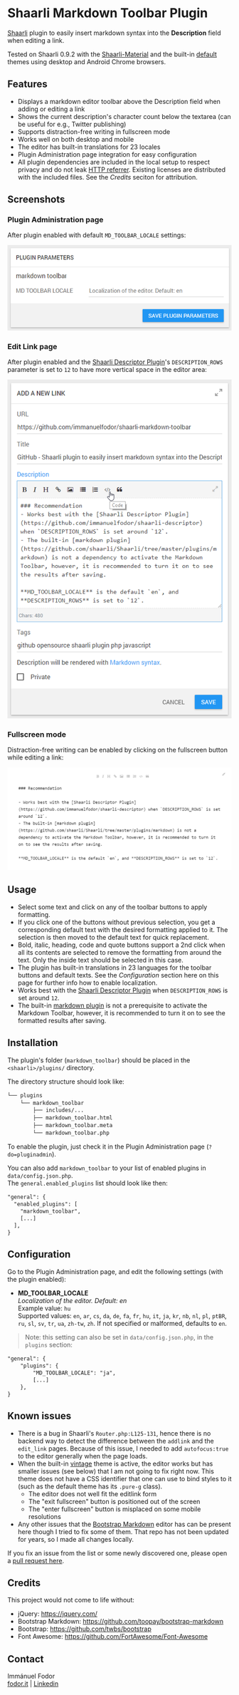 # Shaarli Markdown Toolbar Plugin 

[Shaarli](https://github.com/shaarli/Shaarli) plugin to easily insert markdown syntax into the **Description** field when editing a link.

Tested on Shaarli 0.9.2 with the [Shaarli-Material](https://github.com/kalvn/Shaarli-Material) and the built-in [default](https://github.com/shaarli/Shaarli/tree/master/tpl/default) themes using desktop and Android Chrome browsers.

## Features

* Displays a markdown editor toolbar above the Description field when adding or editing a link
* Shows the current description's character count below the textarea (can be useful for e.g., Twitter publishing)
* Supports distraction-free writing in fullscreen mode
* Works well on both desktop and mobile
* The editor has built-in translations for 23 locales
* Plugin Administration page integration for easy configuration
* All plugin dependencies are included in the local setup to respect privacy and do not leak [HTTP referrer](https://portswigger.net/kb/issues/00500400_crossdomainrefererleakage). Existing licenses are distributed with the included files. See the *Credits* seciton for attribution.

## Screenshots

### Plugin Administration page

After plugin enabled with default `MD_TOOLBAR_LOCALE` settings:

![Shaarli Markdown Toolbar admin settings](screenshots/shaarli-markdown-toolbar-admin.png)

### Edit Link page

After plugin enabled and the [Shaarli Descriptor Plugin](https://github.com/immanuelfodor/shaarli-descriptor)'s `DESCRIPTION_ROWS` parameter is set to `12` to have more vertical space in the editor area:

![Shaarli Markdown Toolbar edit link page](screenshots/shaarli-markdown-toolbar-editlink.png)

### Fullscreen mode

Distraction-free writing can be enabled by clicking on the fullscreen button while editing a link:

![Shaarli Markdown Toolbar distraction-free writing](screenshots/shaarli-markdown-toolbar-fullscreen.png)

## Usage

* Select some text and click on any of the toolbar buttons to apply formatting.
* If you click one of the buttons without previous selection, you get a corresponding default text with the desired formatting applied to it. The selection is then moved to the default text for quick replacement.
* Bold, italic, heading, code and quote buttons support a 2nd click when all its contents are selected to remove the formatting from around the text. Only the inside text should be selected in this case.
* The plugin has built-in translations in 23 languages for the toolbar buttons and default texts. See the *Configuration* section here on this page for further info how to enable localization.
* Works best with the [Shaarli Descriptor Plugin](https://github.com/immanuelfodor/shaarli-descriptor) when `DESCRIPTION_ROWS` is set around `12`.
* The built-in [markdown plugin](https://github.com/shaarli/Shaarli/tree/master/plugins/markdown) is not a prerequisite to activate the Markdown Toolbar, however, it is recommended to turn it on to see the formatted results after saving.

## Installation

The plugin's folder (`markdown_toolbar`) should be placed in the `<shaarli>/plugins/` directory.

The directory structure should look like:

```bash 
└── plugins
    └── markdown_toolbar
        ├── includes/...
        ├── markdown_toolbar.html
        ├── markdown_toolbar.meta
        └── markdown_toolbar.php
```

To enable the plugin, just check it in the Plugin Administration page (`?do=pluginadmin`).

You can also add `markdown_toolbar` to your list of enabled plugins in `data/config.json.php`.\
The `general.enabled_plugins` list should look like then:

```
"general": {
  "enabled_plugins": [
    "markdown_toolbar",
    [...]
  ],
}
```

## Configuration

Go to the Plugin Administration page, and edit the following settings (with the plugin enabled):

* **MD_TOOLBAR_LOCALE**\
*Localization of the editor. Default: en*\
Example value: `hu`\
Supported values: `en`, `ar`, `cs`, `da`, `de`, `fa`, `fr`, `hu`, `it`, `ja`, `kr`, `nb`, `nl`, `pl`, `ptBR`, `ru`, `sl`, `sv`, `tr`, `ua`, `zh-tw`, `zh`. If not specified or malformed, defaults to `en`.

> Note: this setting can also be set in `data/config.json.php`, in the `plugins` section:

```
"general": {
    "plugins": {
        "MD_TOOLBAR_LOCALE": "ja",
        [...]
    },
}
```

## Known issues

* There is a bug in Shaarli's `Router.php:L125-131`, hence there is no backend way to detect the difference between the `addlink` and the `edit_link` pages. Because of this issue, I needed to add `autofocus:true` to the editor generally when the page loads.
* When the built-in [vintage](https://github.com/shaarli/Shaarli/tree/master/tpl/vintage) theme is active, the editor works but has smaller issues (see below) that I am not going to fix right now. This theme does not have a CSS identifier that one can use to bind styles to it (such as the default theme has its `.pure-g` class).
    * The editor does not well fit the editlink form
    * The "exit fullscreen" button is positioned out of the screen 
    * The "enter fullscreen" button is misplaced on some mobile resolutions
* Any other issues that the [Bootstrap Markdown](https://github.com/toopay/bootstrap-markdown) editor has can be present here though I tried to fix some of them. That repo has not been updated for years, so I made all changes locally.

If you fix an issue from the list or some newly discovered one, please open a [pull request here](https://github.com/immanuelfodor/shaarli-markdown-toolbar/pulls).

## Credits

This project would not come to life without:

* jQuery: https://jquery.com/
* Bootstrap Markdown: https://github.com/toopay/bootstrap-markdown
* Bootstrap: https://github.com/twbs/bootstrap
* Font Awesome: https://github.com/FortAwesome/Font-Awesome

## Contact

Immánuel Fodor\
[fodor.it](https://fodor.it/shaarlimarkit) | [Linkedin](https://fodor.it/shaarlimarkin)